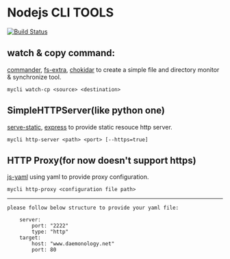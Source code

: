 # Nodejs CLI TOOLS
[![Build Status](https://travis-ci.org/unclebean/mycli.svg?branch=master)](https://travis-ci.org/unclebean/mycli)
## watch & copy command:

[commander](https://github.com/tj/commander), [fs-extra](https://github.com/jprichardson/node-fs-extra), [chokidar](https://github.com/paulmillr/chokidar)
	to create a simple file and directory monitor & synchronize tool.

	mycli watch-cp <source> <destination>

## SimpleHTTPServer(like python one)
[serve-static](https://github.com/expressjs/serve-static), [express](https://github.com/strongloop/express) to provide static resouce http server.

	mycli http-server <path> <port> [--https=true]

## HTTP Proxy(for now doesn't support https)
[js-yaml](https://github.com/nodeca/js-yaml) using yaml to provide proxy configuration.

	mycli http-proxy <configuration file path>
------------------------------------------------------
	please follow below structure to provide your yaml file:

  		server:
    		port: "2222"
    		type: "http"
  		target:
    		host: "www.daemonology.net"
    		port: 80
